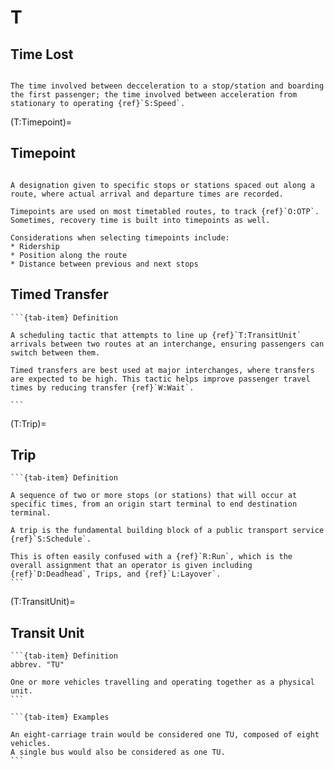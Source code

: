 # T

## Time Lost
```{tab-item} Definition

The time involved between decceleration to a stop/station and boarding the first passenger; the time involved between acceleration from stationary to operating {ref}`S:Speed`.
```

(T:Timepoint)=

## Timepoint

```{tab-item} Definition

A designation given to specific stops or stations spaced out along a route, where actual arrival and departure times are recorded.

Timepoints are used on most timetabled routes, to track {ref}`O:OTP`. Sometimes, recovery time is built into timepoints as well.

Considerations when selecting timepoints include:
* Ridership
* Position along the route
* Distance between previous and next stops
```

## Timed Transfer
````{tab-set}
```{tab-item} Definition

A scheduling tactic that attempts to line up {ref}`T:TransitUnit` arrivals between two routes at an interchange, ensuring passengers can switch between them.

Timed transfers are best used at major interchanges, where transfers are expected to be high. This tactic helps improve passenger travel times by reducing transfer {ref}`W:Wait`.

```
````

(T:Trip)=

## Trip
````{tab-set}
```{tab-item} Definition

A sequence of two or more stops (or stations) that will occur at specific times, from an origin start terminal to end destination terminal.

A trip is the fundamental building block of a public transport service {ref}`S:Schedule`.

This is often easily confused with a {ref}`R:Run`, which is the overall assignment that an operator is given including {ref}`D:Deadhead`, Trips, and {ref}`L:Layover`.
```
````

(T:TransitUnit)=

## Transit Unit
````{tab-set}
```{tab-item} Definition
abbrev. "TU"

One or more vehicles travelling and operating together as a physical unit.
```

```{tab-item} Examples

An eight-carriage train would be considered one TU, composed of eight vehicles.
A single bus would also be considered as one TU.
```
````
